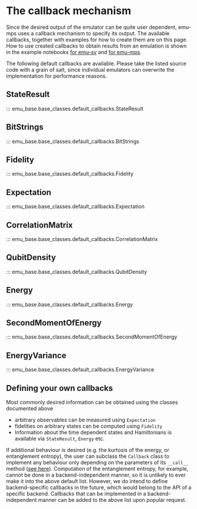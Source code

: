 # The callback mechanism

Since the desired output of the emulator can be quite user dependent, emu-mps uses a callback mechanism to specify its output.
The available callbacks, together with examples for how to create them are on this page. How to use created callbacks to obtain results from an emulation is shown in the example notebooks [for emu-sv](./emu_sv/notebooks/getting_started.ipynb) and [for emu-mps](./emu_mps/notebooks/getting_started.ipynb).

The following default callbacks are available. Please take the listed source code with a grain of salt, since individual emulators can overwrite the implementation for performance reasons.

## StateResult
::: emu_base.base_classes.default_callbacks.StateResult

## BitStrings
::: emu_base.base_classes.default_callbacks.BitStrings

## Fidelity
::: emu_base.base_classes.default_callbacks.Fidelity

## Expectation
::: emu_base.base_classes.default_callbacks.Expectation

## CorrelationMatrix
::: emu_base.base_classes.default_callbacks.CorrelationMatrix

## QubitDensity
::: emu_base.base_classes.default_callbacks.QubitDensity

## Energy
::: emu_base.base_classes.default_callbacks.Energy

## SecondMomentOfEnergy
::: emu_base.base_classes.default_callbacks.SecondMomentOfEnergy

## EnergyVariance
::: emu_base.base_classes.default_callbacks.EnergyVariance


## Defining your own callbacks
Most commonly desired information can be obtained using the classes documented above

- arbitrary observables can be measured using `Expectation`
- fidelities on arbitrary states can be computed using `Fidelity`
- Information about the time dependent states and Hamiltonians is available via `StateResult`, `Energy` etc.

If additional behaviour is desired (e.g. the kurtosis of the energy, or entanglement entropy), the user can subclass the `Callback` class to implement any behaviour only depending on the parameters of its `__call__` method ([see here](base_classes.md#callback)). Computation of the entanglement entropy, for example, cannot be done in a backend-independent manner, so it is unlikely to ever make it into the above default list. However, we do intend to define backend-specific callbacks in the future, which would belong to the API of a specific backend. Callbacks that can be implemented in a backend-independent manner can be added to the above list upon popular request.
